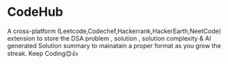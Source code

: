 # CodeHub

A cross-platform (Leetcode,Codechef,Hackerrank,HackerEarth,NeetCode) extension to store the DSA problem , solution , solution complexity & AI generated Solution summary to mainatain a proper format as you grow the streak. Keep Coding😊👍
